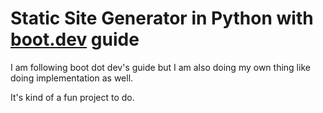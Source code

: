 # Static Site Generator in Python with [boot.dev](https://boot.dev) guide

I am following boot dot dev's guide but I am also doing my own thing like doing implementation as well.

It's kind of a fun project to do.
